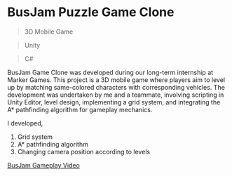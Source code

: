 # BusJam Puzzle Game Clone

> 3D Mobile Game

> Unity

> C#

BusJam Game Clone was developed during our long-term internship at Marker Games. This project is a 3D mobile game where players aim to level up by matching same-colored characters with corresponding vehicles. The development was undertaken by me and a teammate, involving scripting in Unity Editor, level design, implementing a grid system, and integrating the A* pathfinding algorithm for gameplay mechanics.


I developed,
1. Grid system
2. A* pathfinding algorithm
3. Changing camera position according to levels

[BusJam Gameplay Video](https://drive.google.com/file/d/1IdFV6gnxNcRNxBuVt3El3lr_p7Mf1Ghq/view?usp=sharing)
